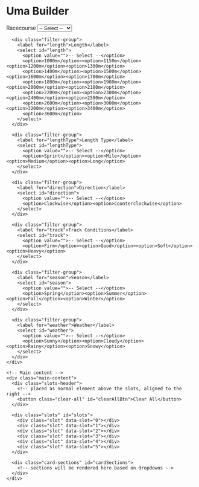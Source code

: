 <html lang="en">
<head>
<meta charset="utf-8" />
<title>Uma Builder — Card Picker</title>
<style>
  :root {
    --img-h: 150px; /* height of card images */
    --img-w: 150px;
  }

  body {
    font-family: Arial, Helvetica, sans-serif;
    margin: 20px;
    background: #fff;
    color: #111;
  }

  /* Container */
  .container {
      width: 4000px;
      max-width: 4000px; /* optional, caps at 2560px */
      margin: 0 auto;
      display: flex;
      gap: 20px;
      align-items: flex-start;
  }

  /* Sidebar */
  .sidebar {
    flex: 0 0 175px;
    display: flex;
    flex-direction: column;
    gap: 12px;
  }

  .filter-group {
    display: flex;
    flex-direction: column;
  }

  .filter-group label {
    font-weight: 700;
    margin-bottom: 6px;
  }

  select {
    padding: 6px;
    border-radius: 6px;
    border: 1px solid #ccc;
    background: #fff;
  }

  /* Main content */
  .main-content {
    flex: 1;
    min-width: 0; /* allow flex children to shrink */
  }

  .slots-header {
    display: flex;
    justify-content: flex-end;
    margin-bottom: 8px;
  }

  .clear-all {
    background: #444;
    color: #fff;
    border: none;
    padding: 6px 10px;
    border-radius: 6px;
    cursor: pointer;
  }

  /* Slots grid */
  .slots {
    display: grid;
    grid-template-columns: repeat(6, 1fr);
    gap: 10px;
    margin-bottom: 18px;
  }

  .slot {
    min-height: 150px;
    border: 2px dashed #ccc;
    background: #fafafa;
    padding: 6px;
    box-sizing: border-box;
    display: flex;
    flex-direction: column;
    align-items: center;
    justify-content: flex-start;
    cursor: pointer;
    position: relative;
    width: 115px;
  }

  .slot.has-card {
    border-color: #9aa;
    background: #fff;
  }

  /* Cards grid */
  .cards {
    display: grid;
    grid-template-columns: repeat(6, 1fr);
    gap: 10px;
    margin-top: 6px;
  }

  .card {
    border: 1px solid #ddd;
    padding: 8px;
    box-sizing: border-box;
    background: #fff;
    position: relative;
    display: flex;
    flex-direction: column;
    align-items: center;
    cursor: pointer;
    width: 115px;
  }

  .card img {
    width: 115px;
    height: 100%;
    object-fit: contain;
    display: block;
  }

  .slot img {
    width: 115px;
    height: 100%;
    object-fit: contain;
    display: block;
  }

  .name {
    margin: 8px 0 6px 0;
    font-weight: 600;
    text-align: center;
    word-break: break-word;
  }

  /* Skills overflow */
  .skills {
    width: 115px;      /* allows overflow */
    max-width: 115px; /* optional to limit extreme overflow */
    display: flex;
    flex-direction: column;
    gap: 4px;
  }

  .skill {
    background: #eef2ff;
    border-radius: 6px;
    padding: 4px 6px;
    font-size: 12px;
    box-sizing: border-box;
    word-break: break-word;
    white-space: normal;
  }

  .card .type-icon,
  .slot .type-icon {
    position: absolute;
    top: 6px;
    right: 6px;
    width: 30px;
    height: 30px;
    border: 1px solid #ccc;
    background: #fff;
    border-radius: 4px;
    overflow: hidden;
  }

  .card.disabled {
    opacity: 0.45;
    pointer-events: none;
  }

  /* Responsive adjustments */
  @media (max-width: 1100px) {
    :root { --img-h: 120px; }
  }

  @media (max-width: 900px) {
    :root { --img-h: 100px; }
  }

  @media (max-width: 640px) {
    .container {
      flex-direction: column;
    }
    .sidebar {
      width: 100%;
      flex-direction: row;
      flex-wrap: wrap;
    }
    .sidebar .filter-group {
      flex: 1;
      min-width: 150px;
    }
  }
</style>

</head>
<body>
  <h1>Uma Builder</h1>

  <div class="container">
    <!-- Sidebar filters (labels/options from your table; Aptitude ignored) -->
    <div class="sidebar">
      <div class="filter-group">
        <label for="racecourse">Racecourse</label>
        <select id="racecourse">
          <option value="">-- Select --</option>
          <option>Sapporo</option><option>Hakodate</option><option>Niigata</option><option>Fukushima</option>
          <option>Nakayama</option><option>Tokyo</option><option>Chukyo</option><option>Kyoto</option>
          <option>Hanshin</option><option>Kokura</option><option>Oi</option><option>Kawasaki</option>
          <option>Funabashi</option><option>Morioka</option><option>Longchamp</option>
        </select>
      </div>

      <div class="filter-group">
        <label for="length">Length</label>
        <select id="length">
          <option value="">-- Select --</option>
          <option>1000m</option><option>1150m</option><option>1200m</option><option>1300m</option>
          <option>1400m</option><option>1500m</option><option>1600m</option><option>1700m</option>
          <option>1800m</option><option>1900m</option><option>2000m</option><option>2100m</option>
          <option>2200m</option><option>2300m</option><option>2400m</option><option>2500m</option>
          <option>2600m</option><option>3000m</option><option>3200m</option><option>3400m</option>
          <option>3600m</option>
        </select>
      </div>

      <div class="filter-group">
        <label for="lengthType">Length Type</label>
        <select id="lengthType">
          <option value="">-- Select --</option>
          <option>Sprint</option><option>Mile</option><option>Medium</option><option>Long</option>
        </select>
      </div>

      <div class="filter-group">
        <label for="direction">Direction</label>
        <select id="direction">
          <option value="">-- Select --</option>
          <option>Clockwise</option><option>Counterclockwise</option>
        </select>
      </div>

      <div class="filter-group">
        <label for="track">Track Conditions</label>
        <select id="track">
          <option value="">-- Select --</option>
          <option>Firm</option><option>Good</option><option>Soft</option><option>Heavy</option>
        </select>
      </div>

      <div class="filter-group">
        <label for="season">Season</label>
        <select id="season">
          <option value="">-- Select --</option>
          <option>Spring</option><option>Summer</option><option>Fall</option><option>Winter</option>
        </select>
      </div>

      <div class="filter-group">
        <label for="weather">Weather</label>
        <select id="weather">
          <option value="">-- Select --</option>
          <option>Sunny</option><option>Cloudy</option><option>Rainy</option><option>Snowy</option>
        </select>
      </div>
    </div>

    <!-- Main content -->
    <div class="main-content">
      <div class="slots-header">
        <!-- placed as normal element above the slots, aligned to the right -->
        <button class="clear-all" id="clearAllBtn">Clear All</button>
      </div>

      <div class="slots" id="slots">
        <div class="slot" data-slot="0"></div>
        <div class="slot" data-slot="1"></div>
        <div class="slot" data-slot="2"></div>
        <div class="slot" data-slot="3"></div>
        <div class="slot" data-slot="4"></div>
        <div class="slot" data-slot="5"></div>
      </div>

      <div class="card-sections" id="cardSections">
        <!-- sections will be rendered here based on dropdowns -->
      </div>
    </div>
  </div>

<script>
/* -------------------------
   Data (explicit attributes)
   ------------------------- */
const cardsData = Array.from({length:10}, (_, i) => {
  const id = 10001 + i;
  // Choose example attribute values so filters can be tested
  const raceArr = ["Sapporo","Hakodate","Niigata","Fukushima","Nakayama","Tokyo","Chukyo","Kyoto","Hanshin","Kokura"];
  const lenArr = ["1000m","1150m","1200m","1300m","1400m","1500m","1600m","1700m","1800m","1900m","2000m","2100m","2200m","2300m","2400m","2500m","2600m","3000m","3200m","3400m","3600m"];
  const lengthTypeArr = ["Sprint","Mile","Medium","Long"];
  const dirArr = ["Clockwise","Counterclockwise"];
  const trackArr = ["Firm","Good","Soft","Heavy"];
  const seasonArr = ["Spring","Summer","Fall","Winter"];
  const weatherArr = ["Sunny","Cloudy","Rainy","Snowy"];

  const race = raceArr[i % raceArr.length];
  const length = lenArr[i % lenArr.length];
  const lengthType = lengthTypeArr[i % lengthTypeArr.length];
  const direction = dirArr[i % dirArr.length];
  const track = trackArr[i % trackArr.length];
  const season = seasonArr[i % seasonArr.length];
  const weather = weatherArr[i % weatherArr.length];

  return {
    id,
    name: `Card ${id}`,
    image: `https://gametora.com/images/umamusume/supports/support_card_s_${id}.png`,
    racecourse: race,
    length: length,
    lengthType: lengthType,
    direction: direction,
    track: track,
    season: season,
    weather: weather,
    // for display in the card's skill box
    skills: [race, length, lengthType, direction, track, season, weather],
    typeNum: String(Math.floor(Math.random()*6)).padStart(2,"0"),
    typeImage: `https://gametora.com/images/umamusume/icons/utx_ico_obtain_${String(Math.floor(Math.random()*6)).padStart(2,"0")}.png`
  };
});

/* DOM references */
const cardSections = document.getElementById('cardSections');
const slots = Array.from(document.querySelectorAll('.slot'));
const clearAllBtn = document.getElementById('clearAllBtn');

/* Track selected card IDs so we can disable them consistently */
const selectedCardIds = new Set();

/* Categories mapping */
const categories = [
  {id:'racecourse', title:'Racecourse', prop:'racecourse'},
  {id:'length', title:'Length', prop:'length'},
  {id:'lengthType', title:'Length Type', prop:'lengthType'},
  {id:'direction', title:'Direction', prop:'direction'},
  {id:'track', title:'Track Conditions', prop:'track'},
  {id:'season', title:'Season', prop:'season'},
  {id:'weather', title:'Weather', prop:'weather'}
];

/* Keep slot listeners so we can remove reliably */
const slotListeners = new Map();

/* ---------- Helper: create card element for bottom lists ---------- */
function createCardElement(card) {
  const el = document.createElement('div');
  el.className = 'card';
  el.dataset.id = card.id;
  el.innerHTML = `
    <div class="type-icon"><img src="${card.typeImage}" alt="type"></div>
    <img src="${card.image}" alt="${card.name}">
    <div class="name">${escapeHtml(card.name)}</div>
    <div class="skills">${card.skills.map(s=>`<div class="skill">${escapeHtml(s)}</div>`).join('')}</div>
  `;
  // click to add to first free slot
  el.addEventListener('click', ()=> addToSlot(card));
  // if card is currently selected, mark disabled
  if(selectedCardIds.has(card.id)) el.classList.add('disabled');
  return el;
}

/* ---------- Render sections based on dropdown selections ---------- */
function renderSections(){
  cardSections.innerHTML = '';
  let any = false;
  categories.forEach(cat=>{
    const val = (document.getElementById(cat.id) || {value: ''}).value;
    if(!val) return; // skip if blank
    any = true;
    const section = document.createElement('div');
    section.className = 'card-section';
    const header = document.createElement('h2');
    header.textContent = `${cat.title}: ${val}`;
    section.appendChild(header);
    const grid = document.createElement('div');
    grid.className = 'cards';
    // find matching cards
    const matches = cardsData.filter(c => String(c[cat.prop]) === String(val));
    matches.forEach(card => {
      const cardEl = createCardElement(card);
      grid.appendChild(cardEl);
    });
    section.appendChild(grid);
    cardSections.appendChild(section);
  });

  if(!any){
    // helpful message when no filters selected
    const msg = document.createElement('div');
    msg.style.opacity = '0.7';
    msg.style.marginTop = '8px';
    msg.textContent = 'Select options from the left to show matching card sections.';
    cardSections.appendChild(msg);
  }
}

/* ---------- Add to slot (fills first empty slot) ---------- */
function addToSlot(card){
  const freeSlot = slots.find(s => !s.dataset.cardId);
  if(!freeSlot) return;
  // safety: remove any previous listener on this slot
  if(slotListeners.has(freeSlot)){
    freeSlot.removeEventListener('click', slotListeners.get(freeSlot));
    slotListeners.delete(freeSlot);
  }

  freeSlot.dataset.cardId = card.id;
  freeSlot.classList.add('has-card');
  freeSlot.innerHTML = `
    <div class="type-icon"><img src="${card.typeImage}" alt="type"></div>
    <img src="${card.image}" alt="${card.name}">
    <div class="name">${escapeHtml(card.name)}</div>
    <div class="skills">${card.skills.map(s=>`<div class="skill">${escapeHtml(s)}</div>`).join('')}</div>
  `;

  // attach click-to-remove
  function slotClickHandler(){
    removeFromSlot(freeSlot, card.id);
  }
  freeSlot.addEventListener('click', slotClickHandler);
  slotListeners.set(freeSlot, slotClickHandler);

  // mark selected
  selectedCardIds.add(card.id);
  // disable all bottom card elements with that id
  document.querySelectorAll(`.card[data-id="${card.id}"]`).forEach(el => el.classList.add('disabled'));
}

/* ---------- Remove from slot ---------- */
function removeFromSlot(slotEl, cardId){
  // remove listener if stored
  if(slotListeners.has(slotEl)){
    slotEl.removeEventListener('click', slotListeners.get(slotEl));
    slotListeners.delete(slotEl);
  }
  slotEl.classList.remove('has-card');
  delete slotEl.dataset.cardId;
  slotEl.innerHTML = '';
  // unmark selected
  selectedCardIds.delete(Number(cardId));
  // re-enable bottom cards with that id
  document.querySelectorAll(`.card[data-id="${cardId}"]`).forEach(el => el.classList.remove('disabled'));
}

/* ---------- Clear All ---------- */
clearAllBtn.addEventListener('click', ()=>{
  // unselect all
  selectedCardIds.clear();
  // remove slot listeners and clear slots
  slots.forEach(slot=>{
    if(slotListeners.has(slot)){
      slot.removeEventListener('click', slotListeners.get(slot));
      slotListeners.delete(slot);
    }
    slot.classList.remove('has-card');
    delete slot.dataset.cardId;
    slot.innerHTML = '';
  });
  // update bottom elements (remove disabled)
  document.querySelectorAll('.card').forEach(el => el.classList.remove('disabled'));
});

/* ---------- Persist/restore filter selections (localStorage) ---------- */
function setupFilterPersistence(){
  categories.forEach(cat=>{
    const sel = document.getElementById(cat.id);
    if(!sel) return;
    const saved = localStorage.getItem('filter_'+cat.id);
    if(saved) sel.value = saved;
    sel.addEventListener('change', ()=>{
      localStorage.setItem('filter_'+cat.id, sel.value);
      renderSections();
    });
  });
}

/* ---------- Utility: escape HTML ---------- */
function escapeHtml(s){
  return String(s).replace(/[&<>"]/g, c => ({'&':'&amp;','<':'&lt;','>':'&gt;','"':'&quot;'}[c]));
}

/* ---------- Init ---------- */
setupFilterPersistence();
renderSections();

/* Re-render sections on page load to reflect restored selections */
window.addEventListener('load', ()=> renderSections());
</script>
</body>
</html>
